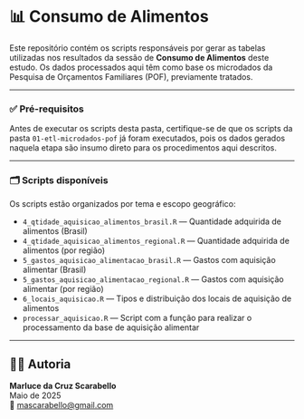 # 📊 Consumo de Alimentos

Este repositório contém os scripts responsáveis por gerar as tabelas utilizadas nos resultados da sessão de **Consumo de Alimentos** deste estudo. Os dados processados aqui têm como base os microdados da Pesquisa de Orçamentos Familiares (POF), previamente tratados.

---

### ✅ Pré-requisitos

Antes de executar os scripts desta pasta, certifique-se de que os scripts da pasta `01-etl-microdados-pof` já foram executados, pois os dados gerados naquela etapa são insumo direto para os procedimentos aqui descritos.

---

### 🗂️ Scripts disponíveis

Os scripts estão organizados por tema e escopo geográfico:

- `4_qtidade_aquisicao_alimentos_brasil.R` — Quantidade adquirida de alimentos (Brasil)  
- `4_qtidade_aquisicao_alimentos_regional.R` — Quantidade adquirida de alimentos (por região)  
- `5_gastos_aquisicao_alimentacao_brasil.R` — Gastos com aquisição alimentar (Brasil)  
- `5_gastos_aquisicao_alimentacao_regional.R` — Gastos com aquisição alimentar (por região)  
- `6_locais_aquisicao.R` — Tipos e distribuição dos locais de aquisição de alimentos  
- `processar_aquisicao.R` — Script com a função para realizar o processamento da base de aquisição alimentar

---

## 👩‍💻 Autoria

**Marluce da Cruz Scarabello**  
Maio de 2025  
📧 mascarabello@gmail.com